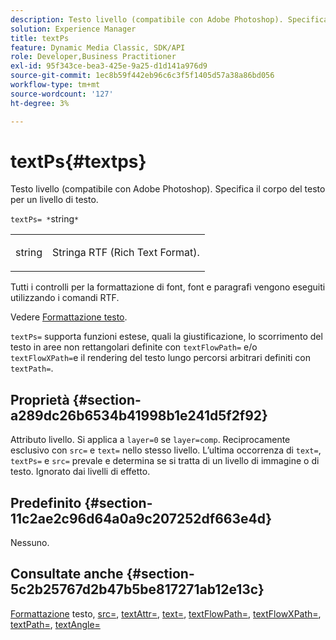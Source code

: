 ```yaml
---
description: Testo livello (compatibile con Adobe Photoshop). Specifica il corpo del testo per un livello di testo.
solution: Experience Manager
title: textPs
feature: Dynamic Media Classic, SDK/API
role: Developer,Business Practitioner
exl-id: 95f343ce-bea3-425e-9a25-d1d141a976d9
source-git-commit: 1ec8b59f442eb96c6c3f5f1405d57a38a86bd056
workflow-type: tm+mt
source-wordcount: '127'
ht-degree: 3%

---
```


# textPs{#textps}

Testo livello (compatibile con Adobe Photoshop). Specifica il corpo del testo per un livello di testo.

`textPs= *`string`*`

<table id="simpletable_4E2D08FD4EEC4EDC9EFE9F6F2E22DB0C"> 
 <tr class="strow"> 
  <td class="stentry"> <p><span class="codeph"><span class="varname"> string</span> </span> </p> </td> 
  <td class="stentry"> <p>Stringa RTF (Rich Text Format). </p></td> 
 </tr> 
</table>

Tutti i controlli per la formattazione di font, font e paragrafi vengono eseguiti utilizzando i comandi RTF.

Vedere [Formattazione testo](../../../../../is-api/http-ref/image-serving-api-ref/c-http-protocol-reference/c-text-formatting/c-text-formatting.md#concept-0d3136db7f6f49668274541cd4b6364c).

`textPs=` supporta funzioni estese, quali la giustificazione, lo scorrimento del testo in aree non rettangolari definite con  `textFlowPath=` e/o  `textFlowXPath=`e il rendering del testo lungo percorsi arbitrari definiti con  `textPath=`.

## Proprietà {#section-a289dc26b6534b41998b1e241d5f2f92}

Attributo livello. Si applica a `layer=0` se `layer=comp`. Reciprocamente esclusivo con `src=` e `text=` nello stesso livello. L’ultima occorrenza di `text=`, `textPs=` e `src=` prevale e determina se si tratta di un livello di immagine o di testo. Ignorato dai livelli di effetto.

## Predefinito {#section-11c2ae2c96d64a0a9c207252df663e4d}

Nessuno.

## Consultate anche {#section-5c2b25767d2b47b5be817271ab12e13c}

[Formattazione](../../../../../is-api/http-ref/image-serving-api-ref/c-http-protocol-reference/c-text-formatting/c-text-formatting.md#concept-0d3136db7f6f49668274541cd4b6364c) testo,  [src=](../../../../../is-api/http-ref/image-serving-api-ref/c-http-protocol-reference/c-command-reference/r-src.md#reference-f6506637778c4c69bf106a7924a91ab1),  [textAttr=](../../../../../is-api/http-ref/image-serving-api-ref/c-http-protocol-reference/c-command-reference/r-textattr.md#reference-ff00484fa3244286abeff34911f7ec0d),  [text=](../../../../../is-api/http-ref/image-serving-api-ref/c-http-protocol-reference/c-command-reference/r-text.md#reference-84634052e48548539a1ef63cbe41f22f),  [textFlowPath=](../../../../../is-api/http-ref/image-serving-api-ref/c-http-protocol-reference/c-command-reference/r-textflowpath.md#reference-0b8d9493d71342f0b6a64a6d221584ef),  [textFlowXPath=](../../../../../is-api/http-ref/image-serving-api-ref/c-http-protocol-reference/c-command-reference/r-textflowxpath.md#reference-c55d4e41a28f40aca6a24ca218c28542),  [textPath=](../../../../../is-api/http-ref/image-serving-api-ref/c-http-protocol-reference/c-command-reference/r-textpath.md#reference-b09cc0902dff4725bdb54d5da4076ccd),  [textAngle=](../../../../../is-api/http-ref/image-serving-api-ref/c-http-protocol-reference/c-command-reference/r-textangle.md#reference-447f624c0e764d0cb5c75846d1b44d15)
